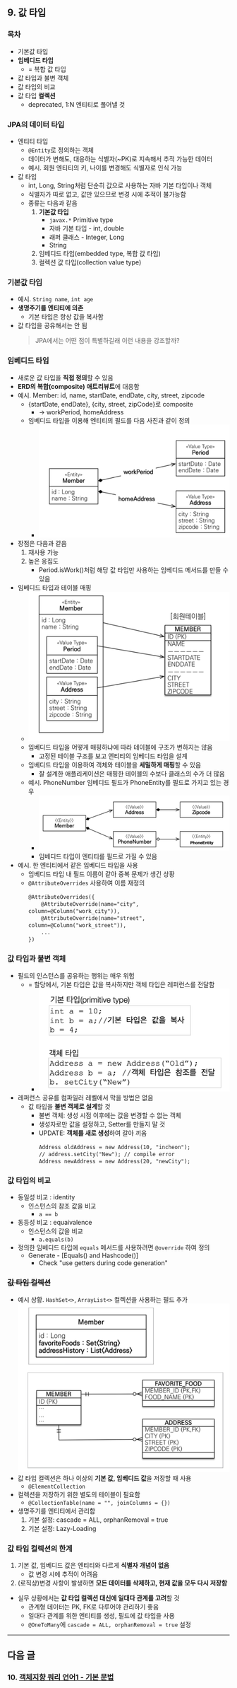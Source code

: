 ## 9. 값 타입
### 목차
- 기본값 타입
- **임베디드 타입**
    - = 복합 값 타입
- 값 타입과 불변 객체
- 값 타입의 비교
- 값 타입 **컬렉션**
    - deprecated, 1:N 엔티티로 풀어낼 것

### JPA의 데이터 타입
- 엔티티 타입
    - `@Entity`로 정의하는 객체
    - 데이터가 변해도, 대응하는 식별자(~PK)로 지속해서 추적 가능한 데이터
    - 예시. 회원 엔티티의 키, 나이를 변경해도 식별자로 인식 가능
- 값 타입
    - int, Long, String처럼 단순히 값으로 사용하는 자바 기본 타입이나 객체
    - 식별자가 따로 없고, 값만 있으므로 변경 시에 추적이 불가능함
    - 종류는 다음과 같음
        1. **기본값 타입**
            - `javax.*` Primitive type
            - 자바 기본 타입 - int, double
            - 래퍼 클래스 - Integer, Long
            - String
        2. 임베디드 타입(embedded type, 복합 값 타입)
        3. 컬렉션 값 타입(collection value type)

### 기본값 타입 
- 예시. `String name`, `int age`
- **생명주기를 엔티티에 의존**
    - 기본 타입은 항상 값을 복사함
- 값 타입을 공유해서는 안 됨
    > JPA에서는 어떤 점이 특별하길래 이런 내용을 강조할까?

### 임베디드 타입
- 새로운 값 타입을 **직접 정의**할 수 있음
- **ERD의 복합(composite) 애트리뷰트**에 대응함
- 예시. Member: id, name, startDate, endDate, city, street, zipcode
    - {startDate, endDate}, {city, street, zipCode}로 composite
        - -> workPeriod, homeAddress
    - 임베디드 타입을 이용해 엔티티의 필드를 다음 사진과 같이 정의
        - ![Alt text](images/sect09/image.png)
- 장점은 다음과 같음
    1. 재사용 가능
    2. 높은 응집도
        - Period.isWork()처럼 해당 값 타입만 사용하는 임베디드 메서드를 만들 수 있음
- 임베디드 타입과 테이블 매핑
    - ![Alt text](images/sect09/image-1.png)
    - 임베디드 타입을 어떻게 매핑하냐에 따라 테이블에 구조가 변하지는 않음
        - 고정된 테이블 구조를 보고 엔티티의 임베디드 타입을 설계
    - 임베디드 타입을 이용하여 객체와 테이블을 **세밀하게 매핑**할 수 있음
        - 잘 설계한 애플리케이션은 매핑한 테이블의 수보다 클래스의 수가 더 많음
    - 예시. PhoneNumber 임베디드 필드가 PhoneEntity를 필드로 가지고 있는 경우
        - ![Alt text](images/sect09/image-2.png)
        - 임베디드 타입이 엔티티를 필드로 가질 수 있음
- 예시. 한 엔티티에서 같은 임베디드 타입을 사용
    - 임베디드 타입 내 필드 이름이 같아 중복 문제가 생긴 상황
    - `@AttributeOverrides` 사용하여 이름 재정의
        ```
        @AttributeOverrides({
            @AttributeOverride(name="city", column=@Column("work_city")), 
            @AttributeOverride(name="street", column=@Column("work_street")),
            ...
        })
        ```

### 값 타입과 불변 객체
- 필드의 인스턴스를 공유하는 행위는 매우 위험
    - = 할당에서, 기본 타입은 값을 복사하지만 객체 타입은 레퍼런스를 전달함
        - ![Alt text](images/sect09/image-3.png)
- 레퍼런스 공유를 컴파일러 레벨에서 막을 방법은 없음
    - 값 타입을 **불변 객체로 설계**할 것
        - 불변 객체: 생성 시점 이후에는 값을 변경할 수 없는 객체
        - 생성자로만 값을 설정하고, Setter를 만들지 말 것
        - UPDATE: **객체를 새로 생성**하여 갈아 끼움
            ```
            Address oldAddress = new Address(10, "incheon");
            // address.setCity("New"); // compile error
            Address newAddress = new Address(20, "newCity");
            ```

### 값 타입의 비교
- 동일성 비교 : identity
    - 인스턴스의 참조 값을 비교
        - `a == b`
- 동등성 비교 : equaivalence
    - 인스턴스의 값을 비교
        - `a.equals(b)`
- 정의한 임베디드 타입에 `equals` 메서드를 사용하려면 `@override` 하여 정의
    - Generate - [Equals() and Hashcode()]
        - Check "use getters during code generation"

### ~~값 타입 컬렉션~~
- 예시 상황. `HashSet<>`, `ArrayList<>` 컬렉션을 사용하는 필드 추가
    ![Alt text](images/sect09/image-4.png)
- 값 타입 컬렉션은 하나 이상의 **기본 값, 임베디드 값**을 저장할 때 사용
    - `@ElementCollection`
- 컬렉션을 저장하기 위한 별도의 테이블이 필요함
    - `@CollectionTable(name = "", joinColumns = {})`
- 생명주기를 엔티티에서 관리함
    1. 기본 설정: cascade = ALL, orphanRemoval = true
    2. 기본 설정: Lazy-Loading
### 값 타입 컬렉션의 한계
1. 기본 값, 임베디드 값은 엔티티와 다르게 **식별자 개념이 없음**
    - 값 변경 시에 추적이 어려움
2. (로직상)변경 사항이 발생하면 **모든 데이터를 삭제하고, 현재 값을 모두 다시 저장함**

- 실무 상황에서는 **값 타입 컬렉션 대신에 일대다 관계를 고려**할 것
    - 관계형 데이터는 PK, FK로 다루어야 관리하기 좋음
    - 일대다 관계를 위한 엔티티를 생성, 필드에 값 타입을 사용
    - `@OneToMany`에 `cascade = ALL, orphanRemoval = true` 설정

---  
## 다음 글

### 10. [객체지향 쿼리 언어1 - 기본 문법](10-객체지향-쿼리-언어1-기본-문법.md)